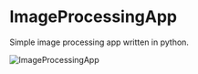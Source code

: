 # ImageProcessingApp
Simple image processing app written in python.


![ImageProcessingApp](https://github.com/SimoneDeGasperis/ImageProcessingApp/assets/36958248/b5058d4f-c395-4d4d-8f55-e592f6671009)
